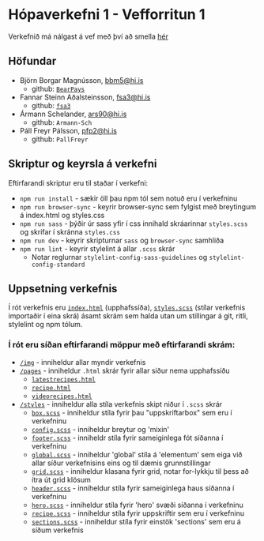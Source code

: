 # Hópaverkefni 1 - Vefforritun 1

Verkefnið má nálgast á vef með því að smella [hér](https://notendur.hi.is/~fsa3/vefforritun/hopverk1)

## Höfundar

* Björn Borgar Magnússon, [bbm5@hi.is](mailto:bbm5@hi.is)
  * github: [`BearPays`](https://github.com/BearPays)
* Fannar Steinn Aðalsteinsson, [fsa3@hi.is](mailto:fsa3@hi.is)
  * github: [`fsa3`](https://github.com/fsa3)
* Ármann Schelander, [ars90@hi.is](mailto:ars90@hi.is)
  * github: `Armann-Sch`
* Páll Freyr Pálsson, [pfp2@hi.is](mailto:pfp2@hi.is)
  * github: `PallFreyr`

## Skriptur og keyrsla á verkefni

Eftirfarandi skriptur eru til staðar í verkefni: 

* `npm run install` - sækir öll þau npm tól sem notuð eru í verkefninu
* `npm run browser-sync` - keyrir browser-sync sem fylgist með breytingum á index.html og styles.css
* `npm run sass` - þýðir úr sass yfir í css innihald skráarinnar `styles.scss` og skrifar í skránna `styles.css`
* `npm run dev` - keyrir skripturnar `sass` og `browser-sync` samhliða
* `npm run lint` - keyrir stylelint á allar `.scss` skrár
  * Notar reglurnar `stylelint-config-sass-guidelines` og `stylelint-config-standard`

## Uppsetning verkefnis

Í rót verkefnis eru [`index.html`](./index.html) (upphafssíða), [`styles.scss`](./styles.scss) (stílar verkefnis importaðir í eina skrá) ásamt skrám sem halda utan um stillingar á git, ritli, stylelint og npm tólum.

### Í rót eru síðan eftirfarandi möppur með eftirfarandi skrám:

* [`/img`](./img) - inniheldur allar myndir verkefnis
* [`/pages`](./Pages) - inniheldur `.html` skrár fyrir allar síður nema upphafssíðu
  * [`latestrecipes.html`](./pages/latestrecipes.html)
  * [`recipe.html`](./pages/recipe.html)
  * [`videorecipes.html`](./pages/videorecipes.html)
* [`/styles`](./styles) - inniheldur alla stíla verkefnis skipt niður í `.scss` skrár
  * [`box.scss`](./styles/box.scss) - inniheldur stíla fyrir þau "uppskriftarbox" sem eru í verkefninu
  * [`config.scss`](./styles/config.scss) - inniheldur breytur og 'mixin'
  * [`footer.scss`](./styles/footer.scss) - inniheldr stíla fyrir sameiginlega fót síðanna í verkefninu
  * [`global.scss`](./styles/global.scss) - inniheldur 'global' stíla á 'elementum' sem eiga við allar síður verkefnisins eins og til dæmis grunnstillingar
  * [`grid.scss`](./styles/grid.scss) - inniheldur klasana fyrir grid, notar for-lykkju til þess að ítra út grid klösum
  * [`header.scss`](./styles/header.scss) - inniheldur stíla fyrir sameiginlega haus síðanna í verkefninu
  * [`hero.scss`](./styles/hero.scss) - inniheldur stíla fyrir 'hero' svæði síðanna í verkefninu
  * [`recipe.scss`](./styles/recipe.scss) - inniheldur stíla fyrir uppskriftir sem eru í verkefninu
  * [`sections.scss`](./styles/sections.scss) - inniheldur stíla fyrir einstök 'sections' sem eru á síðum verkefnis
